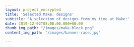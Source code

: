 ```yaml
---
layout: project_encrypted
title: 'Selected Make: designs'
subtitle: 'A selection of designs from my time at Make:'
date: 2019-12-02T08:00:00.000+00:00
thumb_img_path: "/images/make-block.png"
content_img_path: "/images/banner-race.jpg"

---
```


